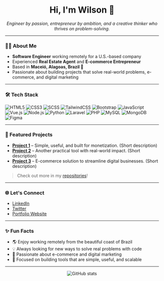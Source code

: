 <h1 align="center">Hi, I'm Wilson 👋</h1>
<p align="center">
  <em>Engineer by passion, entrepreneur by ambition, and a creative thinker who thrives on problem-solving.</em>
</p>

---

### 👨‍💻 About Me

- **Software Engineer** working remotely for a U.S.-based company
- Experienced **Real Estate Agent** and **E-commerce Entrepreneur**
- Based in **Maceió, Alagoas, Brazil 🌴**
- Passionate about building projects that solve real-world problems, e-commerce, and digital marketing

---

### 🛠️ Tech Stack

![HTML5](https://img.shields.io/badge/HTML5-E34F26?logo=html5&logoColor=white)
![CSS3](https://img.shields.io/badge/CSS3-1572B6?logo=css3&logoColor=white)
![SCSS](https://img.shields.io/badge/SCSS-CC6699?logo=sass&logoColor=white)
![TailwindCSS](https://img.shields.io/badge/TailwindCSS-38B2AC?logo=tailwind-css&logoColor=white)
![Bootstrap](https://img.shields.io/badge/Bootstrap-7952B3?logo=bootstrap&logoColor=white)
![JavaScript](https://img.shields.io/badge/JavaScript-F7DF1E?logo=javascript&logoColor=black)
![Vue.js](https://img.shields.io/badge/Vue.js-4FC08D?logo=vue.js&logoColor=white)
![Node.js](https://img.shields.io/badge/Node.js-339933?logo=node.js&logoColor=white)
![Python](https://img.shields.io/badge/Python-3776AB?logo=python&logoColor=white)
![Laravel](https://img.shields.io/badge/Laravel-FF2D20?logo=laravel&logoColor=white)
![PHP](https://img.shields.io/badge/PHP-777BB4?logo=php&logoColor=white)
![MySQL](https://img.shields.io/badge/MySQL-4479A1?logo=mysql&logoColor=white)
![MongoDB](https://img.shields.io/badge/MongoDB-47A248?logo=mongodb&logoColor=white)
![Figma](https://img.shields.io/badge/Figma-F24E1E?logo=figma&logoColor=white)

---

### 🚀 Featured Projects

<!-- Replace these with actual links and short descriptions of your projects -->
- [**Project 1**](#) – Simple, useful, and built for monetization. (Short description)
- [**Project 2**](#) – Another practical tool with real-world impact. (Short description)
- [**Project 3**](#) – E-commerce solution to streamline digital businesses. (Short description)

> Check out more in my [repositories](https://github.com/acioliwilson?tab=repositories)!

---

### 🌐 Let's Connect

- [LinkedIn](https://www.linkedin.com/in/wilsonacioli)  
- [Twitter](https://x.com/WilsonAcioli)  
- [Portfolio Website](https://github.com/acioliwilson)  

---

### ✨ Fun Facts

- 🌎 Enjoy working remotely from the beautiful coast of Brazil
- 💡 Always looking for new ways to solve real problems with code
- 🛒 Passionate about e-commerce and digital marketing
- 🎯 Focused on building tools that are simple, useful, and scalable

---

<p align="center">
  <img src="https://github-readme-stats.vercel.app/api?username=acioliwilson&show_icons=true&hide_title=true&hide_rank=false&count_private=true&hide=prs&theme=default" alt="GitHub stats" />
</p>
